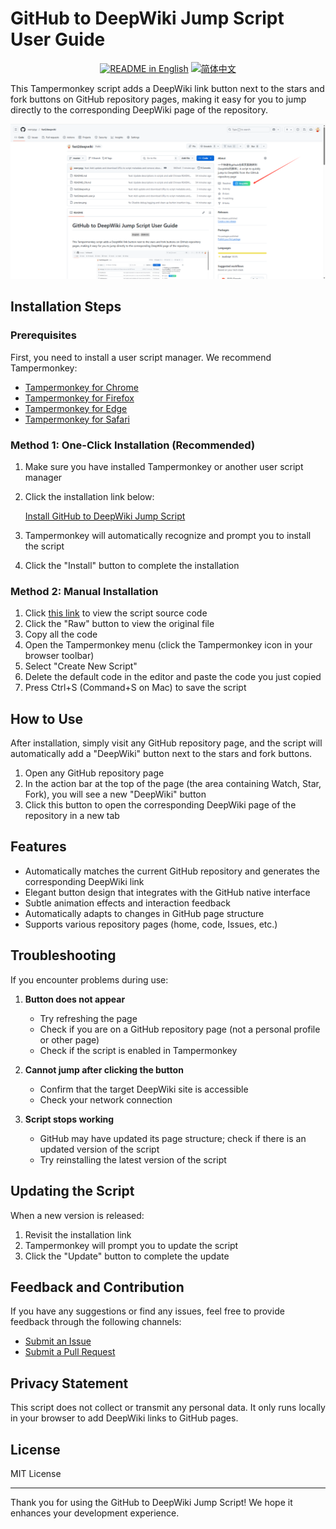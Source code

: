 # GitHub to DeepWiki Jump Script User Guide

<p align="center">
<a href="./README.md"><img alt="README in English" src="https://img.shields.io/badge/English-d9d9d9"></a>
<a href="./README_CN.md"><img alt="简体中文" src="https://img.shields.io/badge/简体中文-d9d9d9"></a>
</p>

This Tampermonkey script adds a DeepWiki link button next to the stars and fork buttons on GitHub repository pages, making it easy for you to jump directly to the corresponding DeepWiki page of the repository.

![DeepWiki Button Preview](./preview.png)

## Installation Steps

### Prerequisites

First, you need to install a user script manager. We recommend Tampermonkey:

- [Tampermonkey for Chrome](https://chrome.google.com/webstore/detail/tampermonkey/dhdgffkkebhmkfjojejmpbldmpobfkfo)
- [Tampermonkey for Firefox](https://addons.mozilla.org/en-US/firefox/addon/tampermonkey/)
- [Tampermonkey for Edge](https://microsoftedge.microsoft.com/addons/detail/tampermonkey/iikmkjmpaadaobahmlepeloendndfphd)
- [Tampermonkey for Safari](https://apps.apple.com/app/tampermonkey/id1482490089)

### Method 1: One-Click Installation (Recommended)

1. Make sure you have installed Tampermonkey or another user script manager
2. Click the installation link below:

   [Install GitHub to DeepWiki Jump Script](https://github.com/worryzyy/fast2deepwiki/raw/refs/heads/master/fast2deepwiki.user.js)

3. Tampermonkey will automatically recognize and prompt you to install the script
4. Click the "Install" button to complete the installation

### Method 2: Manual Installation

1. Click [this link](https://github.com/worryzyy/fast2deepwiki/blob/master/fast2deepwiki.user.js) to view the script source code
2. Click the "Raw" button to view the original file
3. Copy all the code
4. Open the Tampermonkey menu (click the Tampermonkey icon in your browser toolbar)
5. Select "Create New Script"
6. Delete the default code in the editor and paste the code you just copied
7. Press Ctrl+S (Command+S on Mac) to save the script

## How to Use

After installation, simply visit any GitHub repository page, and the script will automatically add a "DeepWiki" button next to the stars and fork buttons.

1. Open any GitHub repository page
2. In the action bar at the top of the page (the area containing Watch, Star, Fork), you will see a new "DeepWiki" button
3. Click this button to open the corresponding DeepWiki page of the repository in a new tab

## Features

- Automatically matches the current GitHub repository and generates the corresponding DeepWiki link
- Elegant button design that integrates with the GitHub native interface
- Subtle animation effects and interaction feedback
- Automatically adapts to changes in GitHub page structure
- Supports various repository pages (home, code, Issues, etc.)

## Troubleshooting

If you encounter problems during use:

1. **Button does not appear**

   - Try refreshing the page
   - Check if you are on a GitHub repository page (not a personal profile or other page)
   - Check if the script is enabled in Tampermonkey

2. **Cannot jump after clicking the button**

   - Confirm that the target DeepWiki site is accessible
   - Check your network connection

3. **Script stops working**

   - GitHub may have updated its page structure; check if there is an updated version of the script
   - Try reinstalling the latest version of the script

## Updating the Script

When a new version is released:

1. Revisit the installation link
2. Tampermonkey will prompt you to update the script
3. Click the "Update" button to complete the update

## Feedback and Contribution

If you have any suggestions or find any issues, feel free to provide feedback through the following channels:

- [Submit an Issue](https://github.com/worryzyy/fast2deepwiki/issues)
- [Submit a Pull Request](https://github.com/worryzyy/fast2deepwiki/pulls)

## Privacy Statement

This script does not collect or transmit any personal data. It only runs locally in your browser to add DeepWiki links to GitHub pages.

## License

MIT License

---

Thank you for using the GitHub to DeepWiki Jump Script! We hope it enhances your development experience.
